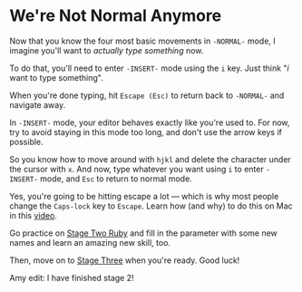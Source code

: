 # We're Not Normal Anymore

Now that you know the four most basic movements in `-NORMAL-` mode, I imagine you'll want to _actually type something_ now.

To do that, you'll need to enter `-INSERT-` mode using the `i` key.
Just think "_i_ want to type something".

When you're done typing, hit `Escape (Esc)` to return back to `-NORMAL-` and navigate away.

In `-INSERT-` mode, your editor behaves exactly like you're used to.
For now, try to avoid staying in this mode too long, and don't use the arrow keys if possible.

So you know how to move around with `hjkl` and delete the character under the cursor with `x`.
And now, type whatever you want using `i` to enter `-INSERT-` mode, and `Esc` to return to normal mode. 

Yes, you're going to be hitting escape a lot — which is why most people change the `Caps-lock` key to `Escape`.
Learn how (and why) to do this on Mac in this [video](https://www.youtube.com/shorts/OCBJQMgkogc).

Go practice on [Stage Two Ruby](/stage_2.rb) and fill in the parameter with some new names and learn an amazing new skill, too.

Then, move on to [Stage Three](/stage_3.md) when you're ready. Good luck!

Amy edit: I have finished stage 2!